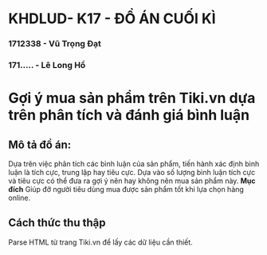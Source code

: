 # KHDLUD- K17 - ĐỒ ÁN CUỐI KÌ

### 1712338 - Vũ Trọng Đạt
### 171..... - Lê Long Hồ

# Gợi ý mua sản phẩm trên Tiki.vn dựa trên phân tích và đánh giá bình luận
## Mô tả đồ án:
Dựa trên việc phân tích các bình luận của sản phẩm, tiến hành xác định bình luận là tích cực, trung lập hay tiêu cực. Dựa vào số lượng bình luận tích cực và tiêu cực có thể đưa ra gợi ý nên hay không nên mua sản phẩm này.
<b>Mục đích</b> Giúp đỡ người tiêu dùng mua được sản phẩm tốt khi lựa chọn hàng online.

## Cách thức thu thập
Parse HTML từ trang Tiki.vn để lấy các dữ liệu cần thiết.
